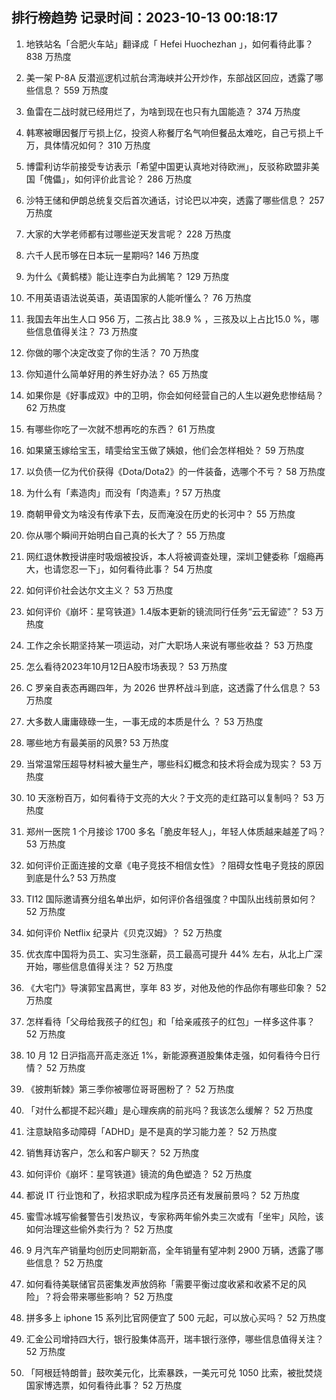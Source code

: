 
## 排行榜趋势 记录时间：2023-10-13 00:18:17
  
  1. 地铁站名「合肥火车站」翻译成「 Hefei Huochezhan 」，如何看待此事？ 838 万热度
    
  2. 美一架 P-8A 反潜巡逻机过航台湾海峡并公开炒作，东部战区回应，透露了哪些信息？ 559 万热度
    
  3. 鱼雷在二战时就已经用烂了，为啥到现在也只有九国能造？ 374 万热度
    
  4. 韩寒被曝因餐厅亏损上亿，投资人称餐厅名气响但餐品太难吃，自己亏损上千万，具体情况如何？ 310 万热度
    
  5. 博雷利访华前接受专访表示「希望中国更认真地对待欧洲」，反驳称欧盟非美国「傀儡」，如何评价此言论？ 286 万热度
    
  6. 沙特王储和伊朗总统复交后首次通话，讨论巴以冲突，透露了哪些信息？ 257 万热度
    
  7. 大家的大学老师都有过哪些逆天发言呢？ 228 万热度
    
  8. 六千人民币够在日本玩一星期吗? 146 万热度
    
  9. 为什么《黄鹤楼》能让连李白为此搁笔？ 129 万热度
    
  10. 不用英语语法说英语，英语国家的人能听懂么？ 76 万热度
    
  11. 我国去年出生人口 956 万，二孩占比 38.9 % ，三孩及以上占比15.0 %，哪些信息值得关注？ 73 万热度
    
  12. 你做的哪个决定改变了你的生活？ 70 万热度
    
  13. 你知道什么简单好用的养生好办法？ 65 万热度
    
  14. 如果你是《好事成双》中的卫明，你会如何经营自己的人生以避免悲惨结局？ 62 万热度
    
  15. 有哪些你吃了一次就不想再吃的东西？ 61 万热度
    
  16. 如果黛玉嫁给宝玉，晴雯给宝玉做了姨娘，他们会怎样相处？ 59 万热度
    
  17. 以负债一亿为代价获得《Dota/Dota2》的一件装备，选哪个不亏？ 58 万热度
    
  18. 为什么有「素造肉」而没有「肉造素」? 57 万热度
    
  19. 商朝甲骨文为啥没有传承下去，反而淹没在历史的长河中？ 55 万热度
    
  20. 你从哪个瞬间开始明白自己真的长大了？ 55 万热度
    
  21. 网红退休教授讲座时吸烟被投诉，本人将被调查处理，深圳卫健委称「烟瘾再大，也请您忍一下」，如何看待此事？ 54 万热度
    
  22. 如何评价社会达尔文主义？ 53 万热度
    
  23. 如何评价《崩坏：星穹铁道》1.4版本更新的镜流同行任务“云无留迹”？ 53 万热度
    
  24. 工作之余长期坚持某一项运动，对广大职场人来说有哪些收益？ 53 万热度
    
  25. 怎么看待2023年10月12日A股市场表现？ 53 万热度
    
  26. C 罗亲自表态再踢四年，为 2026 世界杯战斗到底，这透露了什么信息？ 53 万热度
    
  27. 大多数人庸庸碌碌一生，一事无成的本质是什么 ？ 53 万热度
    
  28. 哪些地方有最美丽的风景? 53 万热度
    
  29. 当常温常压超导材料被大量生产，哪些科幻概念和技术将会成为现实？ 53 万热度
    
  30. 10 天涨粉百万，如何看待于文亮的大火？于文亮的走红路可以复制吗？ 53 万热度
    
  31. 郑州一医院 1 个月接诊 1700 多名「脆皮年轻人」，年轻人体质越来越差了吗？ 53 万热度
    
  32. 如何评价正面连接的文章《电子竞技不相信女性》？阻碍女性电子竞技的原因到底是什么? 53 万热度
    
  33. TI12 国际邀请赛分组名单出炉，如何评价各组强度？中国队出线前景如何？ 52 万热度
    
  34. 如何评价 Netflix 纪录片《贝克汉姆》？ 52 万热度
    
  35. 优衣库中国将为员工、实习生涨薪，员工最高可提升 44% 左右，从北上广深开始，哪些信息值得关注？ 52 万热度
    
  36. 《大宅门》导演郭宝昌离世，享年 83 岁，对他及他的作品你有哪些印象？ 52 万热度
    
  37. 怎样看待「父母给我孩子的红包」和「给亲戚孩子的红包」一样多这件事？ 52 万热度
    
  38. 10 月 12 日沪指高开高走涨近 1%，新能源赛道股集体走强，如何看待今日行情？ 52 万热度
    
  39. 《披荆斩棘》第三季你被哪位哥哥圈粉了？ 52 万热度
    
  40. 「对什么都提不起兴趣」是心理疾病的前兆吗？我该怎么缓解？ 52 万热度
    
  41. 注意缺陷多动障碍「ADHD」是不是真的学习能力差？ 52 万热度
    
  42. 销售拜访客户，怎么和客户聊天？ 52 万热度
    
  43. 如何评价《崩坏：星穹铁道》镜流的角色塑造？ 52 万热度
    
  44. 都说 IT 行业饱和了，秋招求职成为程序员还有发展前景吗？ 52 万热度
    
  45. 蜜雪冰城写偷餐警告引发热议，专家称两年偷外卖三次或有「坐牢」风险，该如何治理这些偷外卖行为？ 52 万热度
    
  46. 9 月汽车产销量均创历史同期新高，全年销量有望冲刺 2900 万辆，透露了哪些信息？ 52 万热度
    
  47. 如何看待美联储官员密集发声放鸽称「需要平衡过度收紧和收紧不足的风险」？将会带来哪些影响？ 52 万热度
    
  48. 拼多多上 iphone 15 系列比官网便宜了 500 元起，可以放心买吗？ 52 万热度
    
  49. 汇金公司增持四大行，银行股集体高开，瑞丰银行涨停，哪些信息值得关注？ 52 万热度
    
  50. 「阿根廷特朗普」鼓吹美元化，比索暴跌，一美元可兑 1050 比索，被批焚烧国家博选票，如何看待此事？ 52 万热度
    